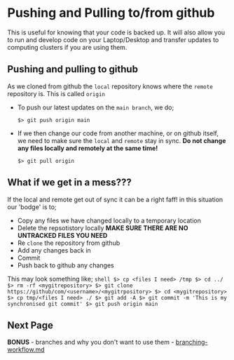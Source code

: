 # Pushing and Pulling to/from github

This is useful for knowing that your code is backed up. It will also allow you
to run and develop code on your Laptop/Desktop and transfer updates to
computing clusters if you are using them.


## Pushing and pulling to github
As we cloned from github the `local` repository knows where the `remote`
repository is. This is called `origin`

* To push our latest updates on the `main branch`, we do;
    ```shell
    $> git push origin main
    ```

* If we then change our code from another machine, or on github itself, we need
to make sure the `local` and `remote` stay in sync. **Do not change any
files locally and remotely at the same time!**
    ```shell
    $> git pull origin
    ```

## What if we get in a mess???
If the local and remote get out of sync it can be a right faff! in this
situation our 'bodge' is to;
* Copy any files we have changed locally to a temporary location
* Delete the repsotistory locally **MAKE SURE THERE ARE NO UNTRACKED FILES YOU NEED**
* Re `clone` the repository from github
* Add any changes back in
* Commit
* Push back to github any changes

This may look something like;
    ```shell
    $> cp <files I need> /tmp
    $> cd ../
    $> rm -rf <mygitrepository>
    $> git clone https://github/com/<username>/<mygitrpository>
    $> cd <mygitrepository>
    $> cp tmp/<files I need> ./
    $> git add -A
    $> git commit -m 'This is my synchronised git commit'
    $> git push origin main
    ```


## Next Page
**BONUS** - branches and why you don't want to use them - [branching-workflow.md](branching-workflow.md)
